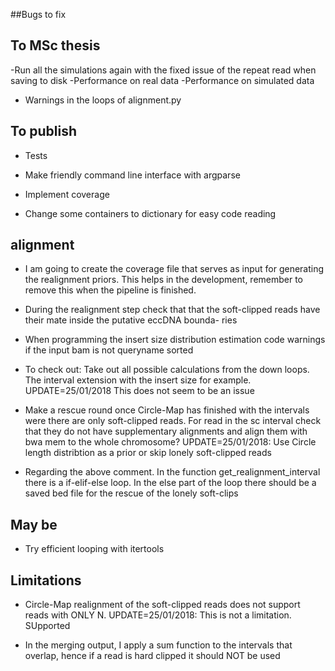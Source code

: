 ##Bugs to fix


## To MSc thesis

-Run all the simulations again with the fixed issue of the repeat read when saving to disk
-Performance on real data
-Performance on simulated data
- Warnings in the loops of alignment.py

## To publish

- Tests



- Make friendly command line interface with argparse
- Implement coverage
- Change some containers to dictionary for easy code reading


## alignment
- I am going to create the coverage file that serves as input for generating the realignment priors. This helps in the development,
remember to remove this when the pipeline is finished.

- During the realignment step check that that the soft-clipped reads have their mate inside the putative eccDNA bounda-
ries

- When programming the insert size distribution estimation code warnings if the input bam is not queryname sorted

- To check out: Take out all possible calculations from the down loops. The interval extension with the insert size for example. UPDATE=25/01/2018 This does not seem to be an issue

- Make a rescue round once Circle-Map has finished with the intervals were there are only soft-clipped reads. For read in
the sc interval check that they do not have supplementary alignments and align them with bwa mem to the whole chromosome? UPDATE=25/01/2018: Use Circle length distribtion as a prior
or skip lonely soft-clipped reads

- Regarding the above comment. In the function get_realignment_interval there is a if-elif-else loop. In the else part of the
loop there should be a saved bed file for the rescue of the lonely soft-clips

## May be

- Try efficient looping with itertools

## Limitations

- Circle-Map realignment of the soft-clipped reads does not support reads with ONLY N. UPDATE=25/01/2018: This is not a limitation. SUpported

- In the merging output, I apply a sum function to the intervals that overlap, hence if a read is hard clipped it should NOT be used
